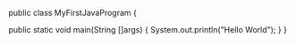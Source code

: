 public class MyFirstJavaProgram {


   public static void main(String []args) {
      System.out.println("Hello World"); 
   }
}
